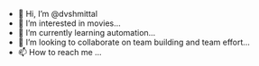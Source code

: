 - 👋 Hi, I’m @dvshmittal
- 👀 I’m interested in movies...
- 🌱 I’m currently learning automation...
- 💞️ I’m looking to collaborate on team building and team effort...
- 📫 How to reach me ...

<!---
dvshmittal/dvshmittal is a ✨ special ✨ repository because its `README.md` (this file) appears on your GitHub profile.
You can click the Preview link to take a look at your changes.
--->
